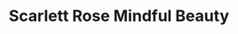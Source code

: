 ---
title: "Scarlett Rose Mindful Beauty"
url: /sag-harbor/scarlett-rose-mindful-beauty/
shop: hairdresser
---
